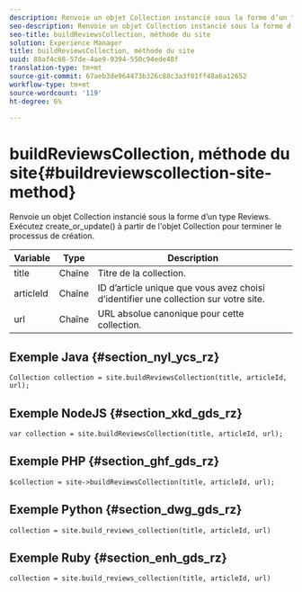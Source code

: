 ```yaml
---
description: Renvoie un objet Collection instancié sous la forme d’un type Reviews. Exécutez create_or_update() à partir de l'objet Collection pour terminer le processus de création.
seo-description: Renvoie un objet Collection instancié sous la forme d’un type Reviews. Exécutez create_or_update() à partir de l'objet Collection pour terminer le processus de création.
seo-title: buildReviewsCollection, méthode du site
solution: Experience Manager
title: buildReviewsCollection, méthode du site
uuid: 88af4c68-57de-4ae9-9394-550c94ede48f
translation-type: tm+mt
source-git-commit: 67aeb3de964473b326c88c3a3f81ff48a6a12652
workflow-type: tm+mt
source-wordcount: '119'
ht-degree: 6%

---
```



# buildReviewsCollection, méthode du site{#buildreviewscollection-site-method}

Renvoie un objet Collection instancié sous la forme d’un type Reviews. Exécutez create_or_update() à partir de l&#39;objet Collection pour terminer le processus de création.

| Variable | Type | Description |
|--- |--- |--- |
| title | Chaîne | Titre de la collection. |
| articleId | Chaîne | ID d’article unique que vous avez choisi d’identifier une collection sur votre site. |
| url | Chaîne | URL absolue canonique pour cette collection. |


## Exemple Java {#section_nyl_ycs_rz}

```
Collection collection = site.buildReviewsCollection(title, articleId, url); 
```

## Exemple NodeJS {#section_xkd_gds_rz}

```
var collection = site.buildReviewsCollection(title, articleId, url); 
```

## Exemple PHP {#section_ghf_gds_rz}

```
$collection = site->buildReviewsCollection(title, articleId, url); 
```

## Exemple Python {#section_dwg_gds_rz}

```
collection = site.build_reviews_collection(title, articleId, url) 
```

## Exemple Ruby {#section_enh_gds_rz}

```
collection = site.build_reviews_collection(title, articleId, url) 
```

